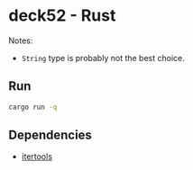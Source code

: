 # deck52 - Rust

Notes:

- `String` type is probably not the best choice.

## Run

``` sh
cargo run -q
```

## Dependencies

- [itertools](https://docs.rs/itertools/latest/itertools)
